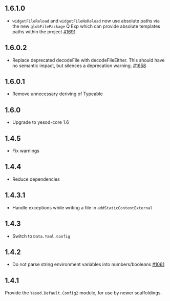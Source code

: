 ## 1.6.1.0

* `widgetFileReload` and `widgetFileNoReload` now use absolute paths via the new `globFilePackage` Q Exp which can provide absolute templates paths within the project [#1691](https://github.com/yesodweb/yesod/pull/1691)

## 1.6.0.2

* Replace deprecated decodeFile with decodeFileEither. This should have no semantic impact, but silences a deprecation warning. [#1658](https://github.com/yesodweb/yesod/pull/1658)

## 1.6.0.1

* Remove unnecessary deriving of Typeable

## 1.6.0

* Upgrade to yesod-core 1.6

## 1.4.5

* Fix warnings

## 1.4.4

* Reduce dependencies

## 1.4.3.1

*  Handle exceptions while writing a file in `addStaticContentExternal`

## 1.4.3

* Switch to `Data.Yaml.Config`

## 1.4.2

* Do not parse string environment variables into numbers/booleans [#1061](https://github.com/yesodweb/yesod/issues/1061)

## 1.4.1

Provide the `Yesod.Default.Config2` module, for use by newer scaffoldings.
